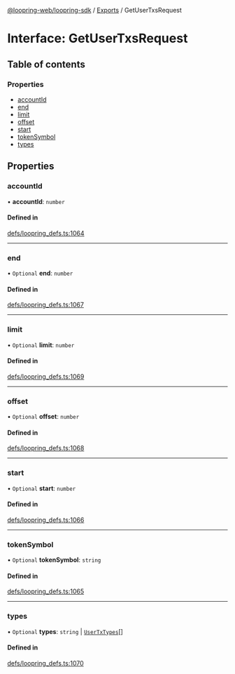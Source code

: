 [@loopring-web/loopring-sdk](../README.md) / [Exports](../modules.md) / GetUserTxsRequest

# Interface: GetUserTxsRequest

## Table of contents

### Properties

- [accountId](GetUserTxsRequest.md#accountid)
- [end](GetUserTxsRequest.md#end)
- [limit](GetUserTxsRequest.md#limit)
- [offset](GetUserTxsRequest.md#offset)
- [start](GetUserTxsRequest.md#start)
- [tokenSymbol](GetUserTxsRequest.md#tokensymbol)
- [types](GetUserTxsRequest.md#types)

## Properties

### accountId

• **accountId**: `number`

#### Defined in

[defs/loopring_defs.ts:1064](https://github.com/Loopring/loopring_sdk/blob/300ee65/src/defs/loopring_defs.ts#L1064)

___

### end

• `Optional` **end**: `number`

#### Defined in

[defs/loopring_defs.ts:1067](https://github.com/Loopring/loopring_sdk/blob/300ee65/src/defs/loopring_defs.ts#L1067)

___

### limit

• `Optional` **limit**: `number`

#### Defined in

[defs/loopring_defs.ts:1069](https://github.com/Loopring/loopring_sdk/blob/300ee65/src/defs/loopring_defs.ts#L1069)

___

### offset

• `Optional` **offset**: `number`

#### Defined in

[defs/loopring_defs.ts:1068](https://github.com/Loopring/loopring_sdk/blob/300ee65/src/defs/loopring_defs.ts#L1068)

___

### start

• `Optional` **start**: `number`

#### Defined in

[defs/loopring_defs.ts:1066](https://github.com/Loopring/loopring_sdk/blob/300ee65/src/defs/loopring_defs.ts#L1066)

___

### tokenSymbol

• `Optional` **tokenSymbol**: `string`

#### Defined in

[defs/loopring_defs.ts:1065](https://github.com/Loopring/loopring_sdk/blob/300ee65/src/defs/loopring_defs.ts#L1065)

___

### types

• `Optional` **types**: `string` \| [`UserTxTypes`](../enums/UserTxTypes.md)[]

#### Defined in

[defs/loopring_defs.ts:1070](https://github.com/Loopring/loopring_sdk/blob/300ee65/src/defs/loopring_defs.ts#L1070)
